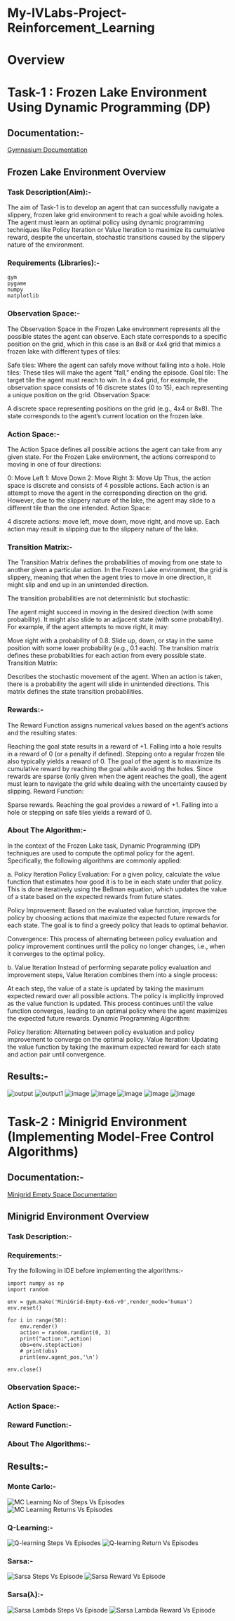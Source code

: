 # My-IVLabs-Project-Reinforcement_Learning
# Overview
# Task-1 : Frozen Lake Environment Using Dynamic Programming (DP)
## Documentation:-
[Gymnasium Documentation](https://gymnasium.farama.org/environments/toy_text/frozen_lake/#frozen-lake)
## Frozen Lake Environment Overview
### Task Description(Aim):-
The aim of Task-1 is to develop an agent that can successfully navigate a slippery, frozen lake grid environment to reach a goal while avoiding holes. The agent must learn an optimal policy using dynamic programming techniques like Policy Iteration or Value Iteration to maximize its cumulative reward, despite the uncertain, stochastic transitions caused by the slippery nature of the environment.
### Requirements (Libraries):-
`gym`  
`pygame`  
`numpy`  
`matplotlib`
### Observation Space:-
The Observation Space in the Frozen Lake environment represents all the possible states the agent can observe. Each state corresponds to a specific position on the grid, which in this case is an 8x8 or 4x4 grid that mimics a frozen lake with different types of tiles:

Safe tiles: Where the agent can safely move without falling into a hole.
Hole tiles: These tiles will make the agent "fall," ending the episode.
Goal tile: The target tile the agent must reach to win.
In a 4x4 grid, for example, the observation space consists of 16 discrete states (0 to 15), each representing a unique position on the grid.
Observation Space:

A discrete space representing positions on the grid (e.g., 4x4 or 8x8).
The state corresponds to the agent’s current location on the frozen lake.
### Action Space:-
The Action Space defines all possible actions the agent can take from any given state. For the Frozen Lake environment, the actions correspond to moving in one of four directions:

0: Move Left
1: Move Down
2: Move Right
3: Move Up
Thus, the action space is discrete and consists of 4 possible actions. Each action is an attempt to move the agent in the corresponding direction on the grid. However, due to the slippery nature of the lake, the agent may slide to a different tile than the one intended.
Action Space:

4 discrete actions: move left, move down, move right, and move up.
Each action may result in slipping due to the slippery nature of the lake.
### Transition Matrix:-
The Transition Matrix defines the probabilities of moving from one state to another given a particular action. In the Frozen Lake environment, the grid is slippery, meaning that when the agent tries to move in one direction, it might slip and end up in an unintended direction.

The transition probabilities are not deterministic but stochastic:

The agent might succeed in moving in the desired direction (with some probability).
It might also slide to an adjacent state (with some probability).
For example, if the agent attempts to move right, it may:

Move right with a probability of 0.8.
Slide up, down, or stay in the same position with some lower probability (e.g., 0.1 each).
The transition matrix defines these probabilities for each action from every possible state.
Transition Matrix:

Describes the stochastic movement of the agent. When an action is taken, there is a probability the agent will slide in unintended directions.
This matrix defines the state transition probabilities.
### Rewards:-
The Reward Function assigns numerical values based on the agent’s actions and the resulting states:

Reaching the goal state results in a reward of +1.
Falling into a hole results in a reward of 0 (or a penalty if defined).
Stepping onto a regular frozen tile also typically yields a reward of 0.
The goal of the agent is to maximize its cumulative reward by reaching the goal while avoiding the holes. Since rewards are sparse (only given when the agent reaches the goal), the agent must learn to navigate the grid while dealing with the uncertainty caused by slipping.
Reward Function:

Sparse rewards. Reaching the goal provides a reward of +1.
Falling into a hole or stepping on safe tiles yields a reward of 0.
### About The Algorithm:-
In the context of the Frozen Lake task, Dynamic Programming (DP) techniques are used to compute the optimal policy for the agent. Specifically, the following algorithms are commonly applied:

a. Policy Iteration
Policy Evaluation: For a given policy, calculate the value function that estimates how good it is to be in each state under that policy. This is done iteratively using the Bellman equation, which updates the value of a state based on the expected rewards from future states.

Policy Improvement: Based on the evaluated value function, improve the policy by choosing actions that maximize the expected future rewards for each state. The goal is to find a greedy policy that leads to optimal behavior.

Convergence: This process of alternating between policy evaluation and policy improvement continues until the policy no longer changes, i.e., when it converges to the optimal policy.

b. Value Iteration
Instead of performing separate policy evaluation and improvement steps, Value Iteration combines them into a single process:

At each step, the value of a state is updated by taking the maximum expected reward over all possible actions.
The policy is implicitly improved as the value function is updated.
This process continues until the value function converges, leading to an optimal policy where the agent maximizes the expected future rewards.
Dynamic Programming Algorithm:

Policy Iteration: Alternating between policy evaluation and policy improvement to converge on the optimal policy.
Value Iteration: Updating the value function by taking the maximum expected reward for each state and action pair until convergence.
## Results:-
![output](https://github.com/user-attachments/assets/7177c343-81ba-4607-962c-a6d4cad78724)
![output1](https://github.com/user-attachments/assets/34f9a444-38f2-4c8e-ab6e-4f11a6b6f0db)
![image](https://github.com/user-attachments/assets/232000c2-303f-478f-a72b-3fab1e9e09af)
![image](https://github.com/user-attachments/assets/c264ff94-88f6-463b-9b58-eaed4f382b13)
![image](https://github.com/user-attachments/assets/c5871134-74d3-4559-b723-255a5b28d7ba)
![image](https://github.com/user-attachments/assets/6c3ebcd4-7094-40bc-bdbf-6779ac3eedbd)
![image](https://github.com/user-attachments/assets/9c8ca600-ce58-442a-b2a8-2e1ee579aa69)

# Task-2 : Minigrid Environment (Implementing Model-Free Control Algorithms)
## Documentation:-
[Minigrid Empty Space Documentation](https://minigrid.farama.org/environments/minigrid/EmptyEnv/)
## Minigrid Environment Overview
### Task Description:-
### Requirements:-
Try the following in IDE before implementing the algorithms:-
```import gym
import numpy as np 
import random

env = gym.make('MiniGrid-Empty-6x6-v0',render_mode='human')
env.reset()

for i in range(50):
    env.render()
    action = random.randint(0, 3)
    print("action:",action)
    obs=env.step(action)
    # print(obs)
    print(env.agent_pos,'\n')

env.close()
```
### Observation Space:-
### Action Space:-
### Reward Function:-
### About The Algorithms:-
## Results:-
### Monte Carlo:-
![MC Learning No  of Steps Vs Episodes](https://github.com/user-attachments/assets/f9104fad-da89-4fd5-b9be-9985aa419a4b)
![MC Learning Returns Vs Episodes](https://github.com/user-attachments/assets/37910d1d-5e4b-47c8-9006-b866cfa1ebda)
### Q-Learning:-
![Q-learning Steps Vs Episodes](https://github.com/user-attachments/assets/3c005814-db22-4943-9c22-1f67109768f3)
![Q-learning Return Vs Episodes](https://github.com/user-attachments/assets/6f38515b-90a4-406e-929d-94be2568e566)
### Sarsa:-
![Sarsa Steps Vs Episode](https://github.com/user-attachments/assets/ea179368-17b1-4baf-9626-85291ca1e2ad)
![Sarsa Reward Vs Episode](https://github.com/user-attachments/assets/e7941232-9a81-4ff1-9da1-f2bdb2b9c7be)
### Sarsa(λ):-
![Sarsa Lambda Steps Vs Episode](https://github.com/user-attachments/assets/6b05f54b-c240-4deb-b9c0-0aa7a8b7f574)
![Sarsa Lambda Reward Vs Episode](https://github.com/user-attachments/assets/13902817-941a-474d-87b8-2fa1cb61a3c8)
